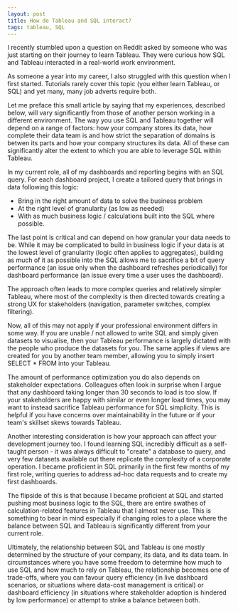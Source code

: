 ```yaml
---
layout: post
title: How do Tableau and SQL interact?
tags: tableau, SQL
---
```


I recently stumbled upon a question on Reddit asked by someone who was just starting on their journey to learn Tableau. They were curious how SQL and Tableau interacted in a real-world work environment.

As someone a year into my career, I also struggled with this question when I first started. Tutorials rarely cover this topic (you either learn Tableau, or SQL) and yet many, many job adverts require both.

Let me preface this small article by saying that my experiences, described below, will vary significantly from those of another person working in a different environment. The way you use SQL and Tableau together will depend on a range of factors: how your company stores its data, how complete their data team is and how strict the separation of domains is betwen its parts and how your company structures its data. All of these can significantly alter the extent to which you are able to leverage SQL within Tableau.

In my current role, all of my dashboards and reporting begins with an SQL query. For each dashboard project, I create a tailored query that brings in data following this logic:

* Bring in the right amount of data to solve the business problem
* At the right level of granularity (as low as needed)
* With as much business logic / calculations built into the SQL where possible.

The last point is critical and can depend on how granular your data needs to be. While it may be complicated to build in business logic if your data is at the lowest level of granularity (logic often applies to aggregates), building as much of it as possible into the SQL allows me to sacrifice a bit of query performance (an issue only when the dashboard refreshes periodically) for dashboard performance (an issue every time a user uses the dashboard).

The approach often leads to more complex queries and relatively simpler Tableau, where most of the complexity is then directed towards creating a strong UX for stakeholders (navigation, parameter switches, complex filtering). 

Now, all of this may not apply if your professional environment differs in some way. If you are unable / not allowed to write SQL and simply given datasets to visualise, then your Tableau performance is largely dictated with the people who produce the datasets for you. The same applies if views are created for you by another team member, allowing you to simply insert SELECT * FROM <view> into your Tableau.

The amount of performance optimization you do also depends on stakeholder expectations. Colleagues often look in surprise when I argue that any dashboard taking longer than 30 seconds to load is too slow. If your stakeholders are happy with similar or even longer load times, you may want to instead sacrifice Tableau performance for SQL simplicity. This is helpful if you have concerns over maintainability in the future or if your team's skillset skews towards Tableau.

Another interesting consideration is how your approach can affect your development journey too. I found learning SQL incredibly difficult as a self-taught person - it was always difficult to "create" a database to query, and very few datasets available out there replicate the complexity of a corporate operation. I became proficient in SQL primarily in the first few months of my first role, writing queries to address ad-hoc data requests and to create my first dashboards. 

The flipside of this is that because I became proficient at SQL and started pushing most business logic to the SQL, there are entire swathes of calculation-related features in Tableau that I almost never use. This is something to bear in mind especially if changing roles to a place where the balance between SQL and Tableau is significantly different from your current role.

Ultimately, the relationship between SQL and Tableau is one mostly determined by the structure of your company, its data, and its data team. In circumstances where you have some freedom to determine how much to use SQL and how much to rely on Tableau, the relationship becomes one of trade-offs, where you can favour query efficiency (in live dashboard scenarios, or situations where data-cost management is critical) or dashboard efficiency (in situations where stakeholder adoption is hindered by low performance) or attempt to strike a balance between both. 


